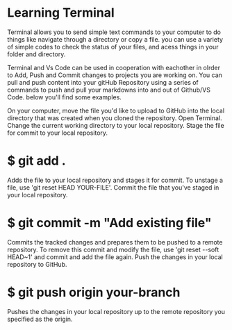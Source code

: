 # Learning Terminal

Terminal allows you to send simple text commands to your computer to do things like navigate through a directory or copy a file. you can use a variety of simple codes to check the status of your files, and acess things in your folder and directory.

Terminal and Vs Code can be used in cooperation with eachother in olrder to Add, Push and Commit changes to projects you are working on. You can pull and push content into your gitHub Repository using a series of commands to push and pull your markdowns into and out of Github/VS Code. below you'll find some examples.

On your computer, move the file you'd like to upload to GitHub into the local directory that was created when you cloned the repository.
Open Terminal.
Change the current working directory to your local repository.
Stage the file for commit to your local repository.

# $ git add .
Adds the file to your local repository and stages it for commit. To unstage a file, use 'git reset HEAD YOUR-FILE'.
Commit the file that you've staged in your local repository.

# $ git commit -m "Add existing file"

 Commits the tracked changes and prepares them to be pushed to a remote repository. To remove this commit and modify the file, use 'git reset --soft HEAD~1' and commit and add the file again.
Push the changes in your local repository to GitHub.

# $ git push origin your-branch

Pushes the changes in your local repository up to the remote repository you specified as the origin.
